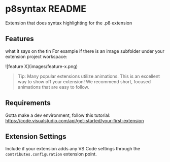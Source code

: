 # p8syntax README

Extension that does syntax highlighting for the .p8 extension
## Features

what it says on the tin
For example if there is an image subfolder under your extension project workspace:

\!\[feature X\]\(images/feature-x.png\)

> Tip: Many popular extensions utilize animations. This is an excellent way to show off your extension! We recommend short, focused animations that are easy to follow.

## Requirements

Gotta make a dev environment, follow this tutorial:
https://code.visualstudio.com/api/get-started/your-first-extension
## Extension Settings

Include if your extension adds any VS Code settings through the `contributes.configuration` extension point.


